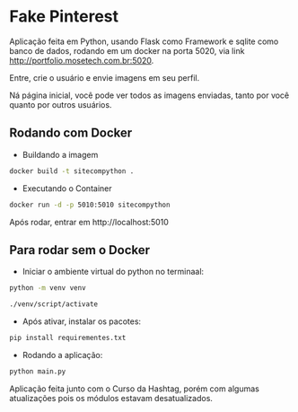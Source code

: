 # Fake Pinterest

Aplicação feita em Python, usando Flask como Framework e sqlite como banco de dados, rodando em um docker na porta 5020, via link http://portfolio.mosetech.com.br:5020. 

Entre, crie o usuário e envie imagens em seu perfil. 

Ná página inicial, você pode ver todos as imagens enviadas, tanto por você quanto por outros usuários.

## Rodando com Docker

- Buildando a imagem

```bash
docker build -t sitecompython .
```

- Executando o Container

```bash
docker run -d -p 5010:5010 sitecompython
```

Após rodar, entrar em http://localhost:5010 

## Para rodar sem o Docker

- Iniciar o ambiente virtual do python no terminaal:

```bash
python -m venv venv
```
```bash
./venv/script/activate
```

- Após ativar, instalar os pacotes:

```bash
pip install requirementes.txt
```

- Rodando a aplicação:

```bash
python main.py
```

Aplicação feita junto com o Curso da Hashtag, porém com algumas atualizações pois os módulos estavam desatualizados.


